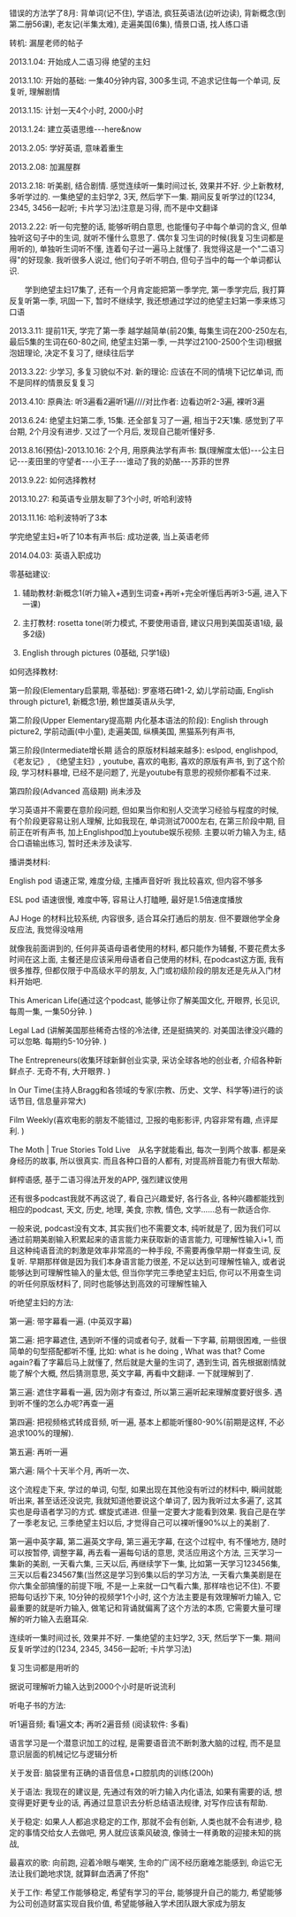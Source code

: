
错误的方法学了8月: 背单词(记不住), 学语法, 疯狂英语法(边听边读), 背新概念(到第二册56课), 老友记(半集太难), 走遍美国(6集), 情景口语, 找人练口语

转机: 漏屋老师的帖子

2013.1.04: 开始成人二语习得 绝望的主妇

2013.1.10: 开始的基础: 一集40分钟内容, 300多生词, 不追求记住每一个单词, 反复听, 理解剧情

2013.1.15: 计划一天4个小时, 2000小时

2013.1.24: 建立英语思维---here&now

2013.2.05: 学好英语, 意味着重生

2013.2.08: 加漏屋群

2013.2.18: 听美剧, 结合剧情. 感觉连续听一集时间过长, 效果并不好. 少上新教材, 多听学过的. 一集绝望的主妇学2, 3天, 然后学下一集. 期间反复听学过的(1234, 2345, 3456一起听; 卡片学习法)注意是习得, 而不是中文翻译

2013.2.22: 听一句完整的话, 能够听明白意思, 也能懂句子中每个单词的含义, 但单独听这句子中的生词, 就听不懂什么意思了. 偶尔复习生词的时候(我复习生词都是用听的), 单独听生词听不懂, 连着句子过一遍马上就懂了. 我觉得这是一个"二语习得"的好现象. 我听很多人说过, 他们句子听不明白, 但句子当中的每一个单词都认识. 

　　学到绝望主妇17集了, 还有一个月肯定能把第一季学完, 第一季学完后, 我打算反复听第一季, 巩固一下, 暂时不继续学, 我还想通过学过的绝望主妇第一季来练习口语

2013.3.11: 提前11天, 学完了第一季 越学越简单(前20集, 每集生词在200-250左右, 最后5集的生词在60-80之间, 绝望主妇第一季, 一共学过2100-2500个生词)根据泡妞理论, 决定不复习了, 继续往后学

2013.3.22: 少学习, 多复习貌似不对. 新的理论: 应该在不同的情境下记忆单词, 而不是同样的情景反复复习

2013.4.10: 原典法: 听3遍看2遍听1遍////对比作者: 边看边听2-3遍, 裸听3遍

2013.6.24: 绝望主妇第二季, 15集. 还全部复习了一遍, 相当于2天1集. 感觉到了平台期, 2个月没有进步. 又过了一个月后, 发现自己能听懂好多. 

2013.8.16(预估)-2013.10.16: 2个月, 用原典法学有声书: 飘(理解度太低)---公主日记---麦田里的守望者---小王子---谁动了我的奶酪---苏菲的世界

2013.9.22: 如何选择教材

2013.10.27: 和英语专业朋友聊了3个小时, 听哈利波特

2013.11.16: 哈利波特听了3本

学完绝望主妇+听了10本有声书后: 成功逆袭, 当上英语老师

2014.04.03: 英语入职成功


零基础建议: 

1.	辅助教材:新概念1(听力输入+遇到生词查+再听+完全听懂后再听3-5遍, 进入下一课)

2.	主打教材: rosetta tone(听力模式, 不要使用语音, 建议只用到美国英语1级, 最多2级)

3.	English through pictures (0基础, 只学1级)

如何选择教材: 

第一阶段(Elementary启蒙期, 零基础): 罗塞塔石碑1-2, 幼儿学前动画, English through picture1, 新概念1册, 赖世雄英语从头学, 

第二阶段(Upper Elementary提高期 内化基本语法的阶段): English through picture2, 学前动画(中小童), 走遍美国, 纵横美国, 黑猫系列有声书, 

第三阶段(Intermediate增长期 适合的原版材料越来越多):  eslpod, englishpod, 《老友记》, 《绝望主妇》, youtube, 喜欢的电影, 喜欢的原版有声书, 到了这个阶段, 学习材料暴增, 已经不是问题了, 光是youtube有意思的视频你都看不过来. 

第四阶段(Advanced 高级期) 尚未涉及

学习英语并不需要在意阶段问题, 但如果当你和别人交流学习经验与程度的时候, 有个阶段更容易让别人理解, 比如我现在, 单词测试7000左右, 在第三阶段中期, 目前正在听有声书, 加上Englishpod加上youtube娱乐视频. 主要以听力输入为主, 结合口语输出练习, 暂时还未涉及读写. 

播讲类材料: 

English pod 语速正常, 难度分级, 主播声音好听 我比较喜欢, 但内容不够多

ESL pod 语速很慢, 难度中等, 容易让人打瞌睡, 最好是1.5倍速度播放

AJ Hoge 的材料比较系统, 内容很多, 适合耳朵打通后的朋友. 但不要跟他学全身反应法, 我觉得没啥用

就像我前面讲到的, 任何非英语母语者使用的材料, 都只能作为辅餐, 不要花费太多时间在这上面, 主餐还是应该采用母语者自己使用的材料, 在podcast这方面, 我有很多推荐, 但都仅限于中高级水平的朋友, 入门或初级阶段的朋友还是先从入门材料开始吧. 

This American Life(通过这个podcast, 能够让你了解美国文化, 开眼界, 长见识, 每周一集, 一集50分钟. )

Legal Lad (讲解美国那些稀奇古怪的冷法律, 还是挺搞笑的. 对美国法律没兴趣的可以忽略. 每期约5-10分钟. )

The Entrepreneurs(收集环球新鲜创业实录, 采访全球各地的创业者, 介绍各种新鲜点子. 无奇不有, 大开眼界. )

In Our Time(主持人Bragg和各领域的专家(宗教、历史、文学、科学等)进行的谈话节目, 信息量非常大)

Film Weekly(喜欢电影的朋友不能错过, 卫报的电影影评, 内容非常有趣, 点评犀利. )

The Moth | True Stories Told Live　从名字就能看出, 每次一到两个故事. 都是亲身经历的故事, 所以很真实. 而且各种口音的人都有, 对提高辨音能力有很大帮助. 

鲜榨语感, 基于二语习得法开发的APP, 强烈建议使用

还有很多podcast我就不再这说了, 看自己兴趣爱好, 各行各业, 各种兴趣都能找到相应的podcast,  天文, 历史, 地理, 美食, 宗教, 情色, 文学……总有一款适合你. 

一般来说, podcast没有文本, 其实我们也不需要文本, 纯听就是了, 因为我们可以通过前期美剧输入积累起来的语言能力来获取新的语言能力, 可理解性输入i+1, 而且这种纯语音流的刺激是效率非常高的一种手段, 不需要再像早期一样查生词, 反复听. 早期那样做是因为我们本身语言能力很差, 不足以达到可理解性输入, 或者说能够达到可理解性输入的量太低, 但当你学完三季绝望主妇后, 你可以不用查生词的听任何原版材料了, 同时也能够达到高效的可理解性输入

听绝望主妇的方法: 

第一遍: 带字幕看一遍. (中英双字幕)

第二遍: 把字幕遮住, 遇到听不懂的词或者句子, 就看一下字幕, 前期很困难, 一些很简单的句型搭配都听不懂, 比如:  what is he doing ,  What was that? Come again?看了字幕后马上就懂了, 然后就是大量的生词了, 遇到生词, 首先根据剧情就能了解个大概, 然后猜测意思, 英文字幕, 再看中文翻译. 一下就理解到了. 

第三遍: 遮住字幕看一遍, 因为刚才有查过, 所以第三遍听起来理解度要好很多. 遇到听不懂的怎么办呢?再查一遍

第四遍: 把视频格式转成音频, 听一遍, 基本上都能听懂80-90%(前期是这样, 不必追求100%的理解). 

第五遍: 再听一遍

第六遍: 隔个十天半个月, 再听一次、

这个流程走下来, 学过的单词, 句型, 如果出现在其他没有听过的材料中, 瞬间就能听出来, 甚至话还没说完, 我就知道他要说这个单词了, 因为我听过太多遍了, 这其实也是母语者学习的方式. 螺旋式递进. 但量一定要大才能看到效果. 我自己是在学了一季老友记, 三季绝望主妇以后, 才觉得自己可以裸听懂90%以上的美剧了. 



第一遍中英字幕, 第二遍英文字母, 第三遍无字幕, 在这个过程中, 有不懂地方, 随时可以按暂停, 调整字幕, 再去看一遍每句话的意思, 灵活应用这个方法, 三天学习一集新的美剧, 一天看六集, 三天以后, 再继续学下一集, 比如第一天学习123456集, 三天以后看234567集(当然这是学习到6集以后的学习方法, 一天看六集美剧是在你六集全部搞懂的前提下哦, 不是一上来就一口气看六集, 那样啥也记不住). 不要把每句话抄下来, 10分钟的视频学1个小时, 这个方法主要是有效理解听力输入, 它最重要的就是听力输入, 做笔记和背诵就偏离了这个方法的本质, 它需要大量可理解的听力输入去磨耳朵.

连续听一集时间过长, 效果并不好. 一集绝望的主妇学2, 3天, 然后学下一集. 期间反复听学过的(1234, 2345, 3456一起听; 卡片学习法)

复习生词都是用听的

据说可理解听力输入达到2000个小时是听说流利

听电子书的方法: 

听1遍音频; 看1遍文本; 再听2遍音频  (阅读软件: 多看)

语言学习是一个潜意识加工的过程, 是需要语音流不断刺激大脑的过程, 而不是显意识层面的机械记忆与逻辑分析

关于发音: 脑袋里有正确的语音信息+口腔肌肉的训练(200h)

关于语法: 我现在的建议是, 先通过有效的听力输入内化语法, 如果有需要的话, 想变得更好更专业的话, 再通过显意识去分析总结语法规律, 对写作应该有帮助. 

关于稳定: 如果人人都追求稳定的工作, 那就不会有创新, 人类也就不会有进步, 稳定的事情交给女人去做吧, 男人就应该乘风破浪, 像骑士一样勇敢的迎接未知的挑战, 

最喜欢的歌: 向前跑, 迎着冷眼与嘲笑, 生命的广阔不经历磨难怎能感到, 命运它无法让我们跪地求饶, 就算鲜血洒满了怀抱"

关于工作: 希望工作能够稳定, 希望有学习的平台, 能够提升自己的能力, 希望能够为公司创造财富实现自我价值, 希望能够融入学术团队跟大家成为朋友
